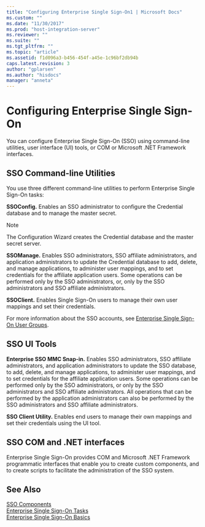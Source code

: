 ```yaml
---
title: "Configuring Enterprise Single Sign-On1 | Microsoft Docs"
ms.custom: ""
ms.date: "11/30/2017"
ms.prod: "host-integration-server"
ms.reviewer: ""
ms.suite: ""
ms.tgt_pltfrm: ""
ms.topic: "article"
ms.assetid: f1d096a3-b456-454f-a45e-1c96bf2db94b
caps.latest.revision: 3
author: "gplarsen"
ms.author: "hisdocs"
manager: "anneta"
---
```

# Configuring Enterprise Single Sign-On
You can configure Enterprise Single Sign-On (SSO) using command-line utilities, user interface (UI) tools, or COM or Microsoft .NET Framework interfaces.  
  
## SSO Command-line Utilities  
 You use three different command-line utilities to perform Enterprise Single Sign-On tasks:  
  
 **SSOConfig.** Enables an SSO administrator to configure the Credential database and to manage the master secret.  
  
> [!NOTE]
>  The Configuration Wizard creates the Credential database and the master secret server.  
  
 **SSOManage.** Enables SSO administrators, SSO affiliate administrators, and application administrators to update the Credential database to add, delete, and manage applications, to administer user mappings, and to set credentials for the affiliate application users. Some operations can be performed only by the SSO administrators, or, only by the SSO administrators and SSO affiliate administrators.  
  
 **SSOClient.** Enables Single Sign-On users to manage their own user mappings and set their credentials.  
  
 For more information about the SSO accounts, see [Enterprise Single Sign-On User Groups](../esso/enterprise-single-sign-on-user-groups.md).  
  
## SSO UI Tools  
 **Enterprise SSO MMC Snap-in.** Enables SSO administrators, SSO affiliate administrators, and application administrators to update the SSO database, to add, delete, and manage applications, to administer user mappings, and to set credentials for the affiliate application users. Some operations can be performed only by the SSO administrators, or only by the SSO administrators and SSO affiliate administrators. All operations that can be performed by the application administrators can also be performed by the SSO administrators and SSO affiliate administrators.  
  
 **SSO Client Utility.** Enables end users to manage their own mappings and set their credentials using the UI tool.  
  
## SSO COM and .NET interfaces  
 Enterprise Single Sign-On provides COM and Microsoft .NET Framework programmatic interfaces that enable you to create custom components, and to create scripts to facilitate the administration of the SSO system.  
  
## See Also  
 [SSO Components](../esso/sso-components.md)   
 [Enterprise Single Sign-On Tasks](../esso/enterprise-single-sign-on-tasks.md)   
 [Enterprise Single Sign-On Basics](../esso/enterprise-single-sign-on-basics.md)